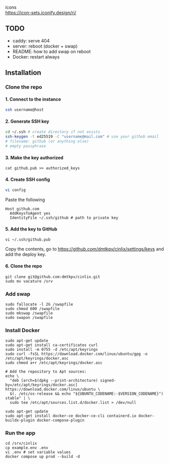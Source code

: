 icons  
https://icon-sets.iconify.design/ri/


## TODO
- caddy: serve 404
- server: reboot (docker + swap)
- README: how to add swap on reboot
- Docker: restart always



## Installation

### Clone the repo
#### 1. Connect to the instance
```sh
ssh username@host
```

#### 2. Generate SSH key
```sh
cd ~/.ssh # create directory if not exists
ssh-keygen -t ed25519 -C "username@mail.com" # use your github email
# filename: github (or anything else)
# empty passphrase
```

#### 3. Make the key authorized
```shell
cat github.pub >> authorized_keys
```

#### 4. Create SSH config
```sh
vi config
```
Paste the following
```shell
Host github.com
  AddKeysToAgent yes
  IdentityFile ~/.ssh/github # path to private key
```

#### 5. Add the key to GitHub
```shell
vi ~/.ssh/github.pub
```
Copy the contents, go to https://github.com/dmtkpv/cinlix/settings/keys and add the deploy key.

#### 6. Clone the repo
```
git clone git@github.com:dmtkpv/cinlix.git
sudo mv vacature /srv
```


### Add swap

```shell
sudo fallocate -l 2G /swapfile
sudo chmod 600 /swapfile
sudo mkswap /swapfile
sudo swapon /swapfile
```

### Install Docker

```shell
sudo apt-get update
sudo apt-get install ca-certificates curl
sudo install -m 0755 -d /etc/apt/keyrings
sudo curl -fsSL https://download.docker.com/linux/ubuntu/gpg -o /etc/apt/keyrings/docker.asc
sudo chmod a+r /etc/apt/keyrings/docker.asc

# Add the repository to Apt sources:
echo \
  "deb [arch=$(dpkg --print-architecture) signed-by=/etc/apt/keyrings/docker.asc] https://download.docker.com/linux/ubuntu \
  $(. /etc/os-release && echo "${UBUNTU_CODENAME:-$VERSION_CODENAME}") stable" | \
  sudo tee /etc/apt/sources.list.d/docker.list > /dev/null

sudo apt-get update
sudo apt-get install docker-ce docker-ce-cli containerd.io docker-buildx-plugin docker-compose-plugin
```


### Run the app
```shell
cd /srv/cinlix
cp example.env .env
vi .env # set variable values
docker compose up prod --build -d
```



